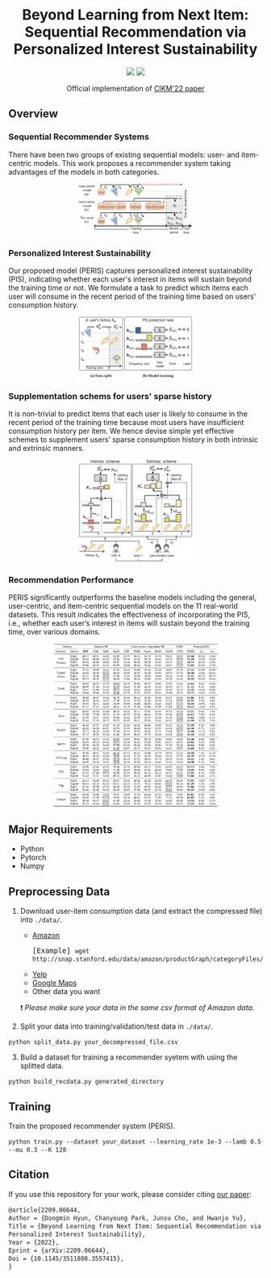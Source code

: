 <h1 align="center">
<span> Beyond Learning from Next Item: Sequential Recommendation via Personalized Interest Sustainability
</span>
</h1>

<p align="center">
    <a href="https://www.cikm2022.org/" alt="Conference">
        <img src="https://img.shields.io/badge/CIKM'22-Full%20paper-brightgreen" /></a>   
    <a href="https://pytorch.org/" alt="PyTorch">
      <img src="https://img.shields.io/badge/PyTorch-%23EE4C2C.svg?e&logo=PyTorch&logoColor=white" /></a>   
</p>

<p align="center">
<span>Official implementation of </span>
<a href="https://arxiv.org/pdf/2209.06644.pdf">CIKM'22 paper</a>
</p>

## Overview
### Sequential Recommender Systems
There have been two groups of existing sequential models: user- and item-centric models. This work proposes a recommender system taking advantages of the models in both categories.

<p align="center"><img src="images/intro_comparison.png" alt="graph" width="45%"></p>

### Personalized Interest Sustainability
Our proposed model (PERIS) captures personalized interest sustainability (PIS), indicating whether each user's interest in items will sustain beyond the training time or not. We formulate a task to predict which items each user will consume in the recent period of the training time based on users' consumption history.

<p align="center"><img src="images/pisp.png" alt="graph" width="45%"></p>

### Supplementation schems for users' sparse history
It is non-trivial to predict items that each user is likely to consume in the recent period of the training time because most users have insufficient consumption history per item. We hence devise simple yet effective schemes to supplement users’ sparse consumption history in both intrinsic and extrinsic manners.

<p align="center"><img src="images/supp.png" alt="graph" width="45%"></p>

### Recommendation Performance
PERIS significantly outperforms the baseline models including the general, user-centric, and item-centric sequential models on the 11 real-world datasets. This result indicates the effectiveness of incorporating the PIS, i.e., whether each user’s interest in items will sustain beyond the training time, over various domains.
<p align="center"><img src="images/performance.png" alt="graph" width="65%"></p>


## Major Requirements
* Python
* Pytorch
* Numpy

## Preprocessing Data
1. Download user-item consumption data (and extract the compressed file) into `./data/`.
    * [Amazon](http://jmcauley.ucsd.edu/data/amazon/)
      <pre>[Example] <code>wget http://snap.stanford.edu/data/amazon/productGraph/categoryFiles/ratings_Cell_Phones_and_Accessories.csv</code></pre>
    * [Yelp](https://www.yelp.com/dataset)
    * [Google Maps](cseweb.ucsd.edu/~jmcauley/datasets.html)
    * Other data you want

    :exclamation: *Please make sure your data in the same csv format of Amazon data.*
    
    
 
 2. Split your data into training/validation/test data in `./data/`.
   <pre><code>python split_data.py your_decompressed_file.csv</code></pre>
 
 3. Build a dataset for training a recommender syetem with using the splitted data.
 <pre><code>python build_recdata.py generated_directory </code></pre>
 
 ## Training    
Train the proposed recommender system (PERIS).
 <pre><code>python train.py --dataset your_dataset --learning_rate 1e-3 --lamb 0.5 --mu 0.3 --K 128 </code></pre>
 
## Citation
If you use this repository for your work, please consider citing [our paper](https://arxiv.org/pdf/2209.06644):

<pre><code>@article{2209.06644,
Author = {Dongmin Hyun, Chanyoung Park, Junsu Cho, and Hwanjo Yu},
Title = {Beyond Learning from Next Item: Sequential Recommendation via Personalized Interest Sustainability},
Year = {2022},
Eprint = {arXiv:2209.06644},
Doi = {10.1145/3511808.3557415},
}
</code></pre>
